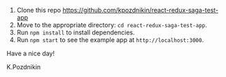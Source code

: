 1. Clone this repo https://github.com/kpozdnikin/react-redux-saga-test-app
2. Move to the appropriate directory: `cd react-redux-saga-test-app`.<br />
3. Run `npm install` to install dependencies.<br />
4. Run `npm start` to see the example app at `http://localhost:3000`.

Have a nice day!

K.Pozdnikin